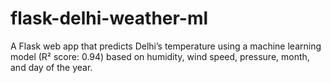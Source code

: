 # flask-delhi-weather-ml
A Flask web app that predicts Delhi’s temperature using a machine learning model (R² score: 0.94) based on humidity, wind speed, pressure, month, and day of the year.
